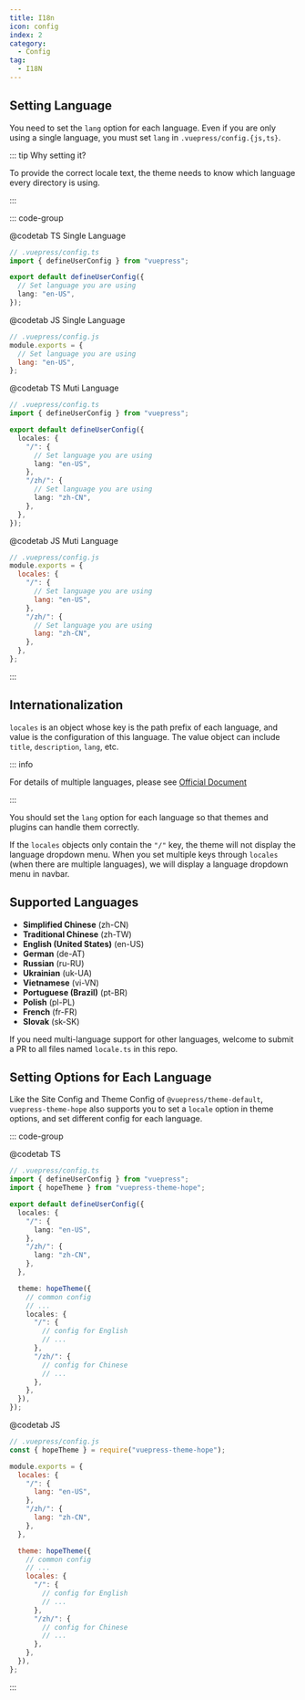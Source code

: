 ```yaml
---
title: I18n
icon: config
index: 2
category:
  - Config
tag:
  - I18N
---
```


## Setting Language <Badge text="important" type="danger" />

You need to set the `lang` option for each language. Even if you are only using a single language, you must set `lang` in `.vuepress/config.{js,ts}`.

::: tip Why setting it?

To provide the correct locale text, the theme needs to know which language every directory is using.

:::

::: code-group

@codetab TS Single Language

```ts
// .vuepress/config.ts
import { defineUserConfig } from "vuepress";

export default defineUserConfig({
  // Set language you are using
  lang: "en-US",
});
```

@codetab JS Single Language

```js
// .vuepress/config.js
module.exports = {
  // Set language you are using
  lang: "en-US",
};
```

@codetab TS Muti Language

```ts
// .vuepress/config.ts
import { defineUserConfig } from "vuepress";

export default defineUserConfig({
  locales: {
    "/": {
      // Set language you are using
      lang: "en-US",
    },
    "/zh/": {
      // Set language you are using
      lang: "zh-CN",
    },
  },
});
```

@codetab JS Muti Language

```js
// .vuepress/config.js
module.exports = {
  locales: {
    "/": {
      // Set language you are using
      lang: "en-US",
    },
    "/zh/": {
      // Set language you are using
      lang: "zh-CN",
    },
  },
};
```

:::

## Internationalization

`locales` is an object whose key is the path prefix of each language, and value is the configuration of this language. The value object can include `title`, `description`, `lang`, etc.

::: info

For details of multiple languages, please see [Official Document](https://v2.vuepress.vuejs.org/guide/i18n.html)

:::

You should set the `lang` option for each language so that themes and plugins can handle them correctly.

If the `locales` objects only contain the `"/"` key, the theme will not display the language dropdown menu. When you set multiple keys through `locales` (when there are multiple languages), we will display a language dropdown menu in navbar.

## Supported Languages

- **Simplified Chinese** (zh-CN)
- **Traditional Chinese** (zh-TW)
- **English (United States)** (en-US)
- **German** (de-AT)
- **Russian** (ru-RU)
- **Ukrainian** (uk-UA)
- **Vietnamese** (vi-VN)
- **Portuguese (Brazil)** (pt-BR)
- **Polish** (pl-PL)
- **French** (fr-FR)
- **Slovak** (sk-SK)

If you need multi-language support for other languages, welcome to submit a PR to all files named `locale.ts` in this repo.

## Setting Options for Each Language

Like the Site Config and Theme Config of `@vuepress/theme-default`, `vuepress-theme-hope` also supports you to set a `locale` option in theme options, and set different config for each language.

::: code-group

@codetab TS

```ts
// .vuepress/config.ts
import { defineUserConfig } from "vuepress";
import { hopeTheme } from "vuepress-theme-hope";

export default defineUserConfig({
  locales: {
    "/": {
      lang: "en-US",
    },
    "/zh/": {
      lang: "zh-CN",
    },
  },

  theme: hopeTheme({
    // common config
    // ...
    locales: {
      "/": {
        // config for English
        // ...
      },
      "/zh/": {
        // config for Chinese
        // ...
      },
    },
  }),
});
```

@codetab JS

```js
// .vuepress/config.js
const { hopeTheme } = require("vuepress-theme-hope");

module.exports = {
  locales: {
    "/": {
      lang: "en-US",
    },
    "/zh/": {
      lang: "zh-CN",
    },
  },

  theme: hopeTheme({
    // common config
    // ...
    locales: {
      "/": {
        // config for English
        // ...
      },
      "/zh/": {
        // config for Chinese
        // ...
      },
    },
  }),
};
```

:::
